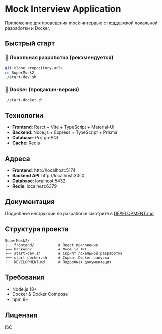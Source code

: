 # Mock Interview Application

Приложение для проведения mock-интервью с поддержкой локальной разработки и Docker.

## Быстрый старт

### 🚀 Локальная разработка (рекомендуется)

```bash
git clone <repository-url>
cd SuperMosk2
./start-dev.sh
```

### 🐳 Docker (продакшн-версия)

```bash
./start-docker.sh
```

## Технологии

- **Frontend**: React + Vite + TypeScript + Material-UI
- **Backend**: Node.js + Express + TypeScript + Prisma
- **Database**: PostgreSQL
- **Cache**: Redis

## Адреса

- **Frontend**: http://localhost:5174
- **Backend API**: http://localhost:3000
- **Database**: localhost:5432
- **Redis**: localhost:6379

## Документация

Подробные инструкции по разработке смотрите в [DEVELOPMENT.md](./DEVELOPMENT.md)

## Структура проекта

```
SuperMosk2/
├── frontend/           # React приложение
├── backend/            # Node.js API
├── start-dev.sh        # Скрипт локальной разработки
├── start-docker.sh     # Скрипт Docker запуска
└── DEVELOPMENT.md      # Подробная документация
```

## Требования

- Node.js 18+
- Docker & Docker Compose
- npm 8+

## Лицензия

ISC
